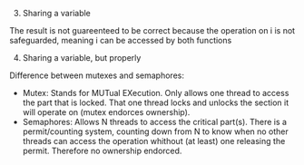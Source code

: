 3) Sharing a variable

The result is not guareenteed to be correct because the operation on i is not safeguarded, meaning i can be accessed by both functions

4) Sharing a variable, but properly

Difference between mutexes and semaphores:
- Mutex: Stands for MUTual EXecution. Only allows one thread to access the part that is locked. That one thread locks and unlocks the section it will operate on (mutex endorces ownership).
- Semaphores: Allows N threads to access the critical part(s). There is a permit/counting system, counting down from N to know when no other threads can access the operation whithout (at least) one releasing the permit. Therefore no ownership endorced.